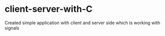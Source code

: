 # client-server-with-C
Created simple application with client and server side which is working with signals 
